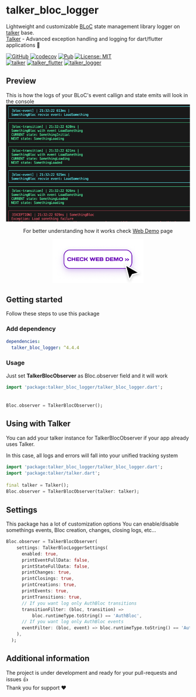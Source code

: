 # talker_bloc_logger
Lightweight and customizable [BLoC](https://pub.dev/packages/bloc) state management library logger on [talker](https://pub.dev/packages/talker) base.<br>
[Talker](https://github.com/Frezyx/talker) - Advanced exception handling and logging for dart/flutter applications 🚀

<p>
  <a href="https://github.com/Frezyx/talker"><img src="https://img.shields.io/github/stars/Frezyx/talker?style=social" alt="GitHub"></a>
  <a href="https://codecov.io/gh/Frezyx/talker"><img src="https://codecov.io/gh/Frezyx/talker/branch/master/graph/badge.svg" alt="codecov"></a>
  <a href="https://pub.dev/packages/talker_bloc_logger"><img src="https://img.shields.io/pub/v/talker_bloc_logger.svg" alt="Pub"></a>
  <a href="https://opensource.org/licenses/MIT"><img src="https://img.shields.io/badge/license-MIT-blue.svg" alt="License: MIT"></a>
  <br>
  <a href="https://github.com/Frezyx/talker/actions"><img src="https://github.com/Frezyx/talker/workflows/talker/badge.svg" alt="talker"></a>
  <a href="https://github.com/Frezyx/talker_flutter/actions"><img src="https://github.com/Frezyx/talker/workflows/talker_flutter/badge.svg" alt="talker_flutter"></a>
  <a href="https://github.com/Frezyx/talker_logger/actions"><img src="https://github.com/Frezyx/talker/workflows/talker_logger/badge.svg" alt="talker_logger"></a>
</p>

## Preview
This is how the logs of your BLoC's event callign and state emits will look in the console
![](https://github.com/Frezyx/talker/blob/dev/docs/assets/talker_bloc_logger/preview.png?raw=true)

<p align="center">For better understanding how it works check <a href="https://frezyx.github.io/talker">
Web Demo</a> page</p>
<p align="center">
<a href="https://frezyx.github.io/talker">
  <img src="https://github.com/Frezyx/talker/blob/dev/docs/assets/check_web_demo.png?raw=true" width="250px">
</a>
</p>

## Getting started
Follow these steps to use this package

### Add dependency
```yaml
dependencies:
  talker_bloc_logger: ^4.4.4
```

### Usage
Just set **TalkerBlocObserver** as Bloc.observer field and it will work

```dart
import 'package:talker_bloc_logger/talker_bloc_logger.dart';


Bloc.observer = TalkerBlocObserver();
```

## Using with Talker
You can add your talker instance for TalkerBlocObserver if your app already uses Talker.

In this case, all logs and errors will fall into your unified tracking system

```dart
import 'package:talker_bloc_logger/talker_bloc_logger.dart';
import 'package:talker/talker.dart';

final talker = Talker();
Bloc.observer = TalkerBlocObserver(talker: talker);
```

## Settings

This package has a lot of customization options
You can enable/disable somethings events, Bloc creation, changes, closing logs, etc...

```dart
Bloc.observer = TalkerBlocObserver(
    settings: TalkerBlocLoggerSettings(
      enabled: true,
      printEventFullData: false,
      printStateFullData: false,
      printChanges: true,
      printClosings: true,
      printCreations: true,
      printEvents: true,
      printTransitions: true,
      // If you want log only AuthBloc transitions
      transitionFilter: (bloc, transition) =>
          bloc.runtimeType.toString() == 'AuthBloc',
      // If you want log only AuthBloc events
      eventFilter: (bloc, event) => bloc.runtimeType.toString() == 'AuthBloc',
    ),
  );
```

## Additional information
The project is under development and ready for your pull-requests and issues 👍<br>
Thank you for support ❤️


